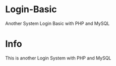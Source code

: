 # Login-Basic
Another System Login Basic with PHP and MySQL 

# Info
This is another Login System with PHP and MySQL
